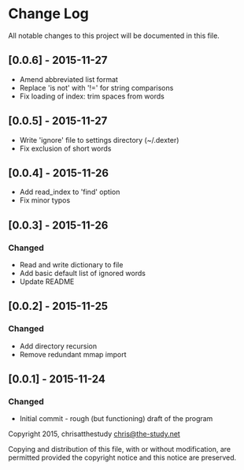 # Change Log
All notable changes to this project will be documented in this file.

## [0.0.6] - 2015-11-27
- Amend abbreviated list format
- Replace 'is not' with '!=' for string comparisons
- Fix loading of index: trim spaces from words

## [0.0.5] - 2015-11-27
- Write 'ignore' file to settings directory (~/.dexter)
- Fix exclusion of short words

## [0.0.4] - 2015-11-26
- Add read_index to 'find' option
- Fix minor typos

## [0.0.3] - 2015-11-26
### Changed
- Read and write dictionary to file
- Add basic default list of ignored words
- Update README

## [0.0.2] - 2015-11-25
### Changed
- Add directory recursion
- Remove redundant mmap import

## [0.0.1] - 2015-11-24
### Changed
- Initial commit - rough (but functioning) draft of the program

Copyright 2015, chrisatthestudy <chris@the-study.net>

Copying and distribution of this file, with or without modification, are
permitted provided the copyright notice and this notice are preserved.
